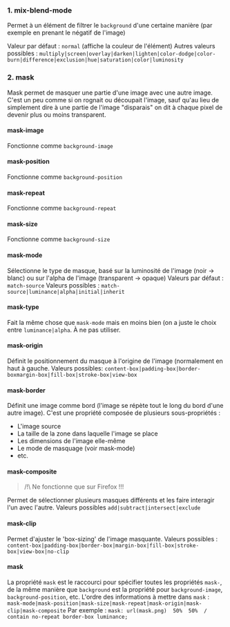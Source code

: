 ### 1. mix-blend-mode
Permet à un élément de filtrer le `background` d'une certaine manière (par exemple en prenant le négatif de l'image)

Valeur par défaut : `normal` (affiche la couleur de l'élément)
Autres valeurs possibles : `multiply|screen|overlay|darken|lighten|color-dodge|color-burn|difference|exclusion|hue|saturation|color|luminosity` 

### 2. mask
Mask permet de masquer une partie d'une image avec une autre image. C'est un peu comme si on rognait ou découpait l'image, sauf qu'au lieu de simplement dire à une partie de l'image "disparais" on dit à chaque pixel de devenir plus ou moins transparent.

#### mask-image
Fonctionne comme `background-image`
#### mask-position
Fonctionne comme `background-position`
#### mask-repeat
Fonctionne comme `background-repeat`
#### mask-size
Fonctionne comme `background-size`
#### mask-mode
Sélectionne le type de masque, basé sur la luminosité de l'image (noir → blanc) ou sur l'alpha de l'image (transparent → opaque)
Valeurs par défaut : `match-source`
Valeurs possibles : `match-source|luminance|alpha|initial|inherit`
#### mask-type
Fait la même chose que `mask-mode` mais en moins bien (on a juste le choix entre `luminance|alpha`. À ne pas utiliser.
#### mask-origin
Définit le positionnement du masque à l'origine de l'image (normalement en haut à gauche.
Valeurs possibles: `content-box|padding-box|border-boxmargin-box|fill-box|stroke-box|view-box`
#### mask-border
Définit une image comme bord (l'image se répète tout le long du bord d'une autre image). C'est une propriété composée de plusieurs sous-propriétés : 

 - L'image source
 - La taille de la zone dans laquelle l'image se place
 - Les dimensions de l'image elle-même
 - Le mode de masquage (voir mask-mode)
 - etc.

#### mask-composite
> /!\ Ne fonctionne que sur Firefox !!!

Permet de sélectionner plusieurs masques différents et les faire interagir l'un avec l'autre.
Valeurs possibles `add|subtract|intersect|exclude`

#### mask-clip
Permet d'ajuster le 'box-sizing' de l'image masquante.
Valeurs possibles : `content-box|padding-box|border-box|margin-box|fill-box|stroke-box|view-box|no-clip`

#### mask
La propriété `mask` est le raccourci pour spécifier toutes les propriétés `mask-`, de la même manière que `background` est la propriété pour `background-image`, `background-position`, etc.
L'ordre des informations à mettre dans `mask` :
`mask-mode|mask-position|mask-size|mask-repeat|mask-origin|mask-clip|mask-composite` 
Par exemple :
`mask: url(mask.png)  50%  50%  / contain no-repeat border-box luminance;`
